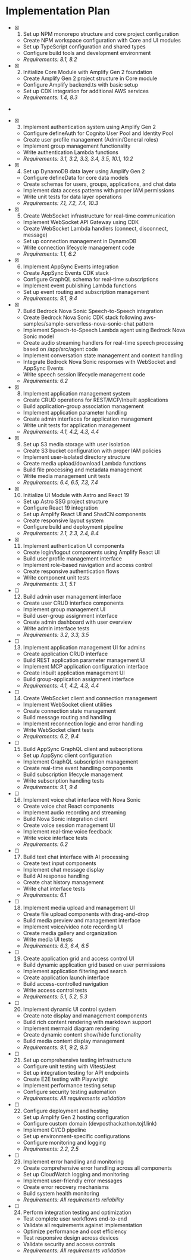 # Implementation Plan

- [x] 1. Set up NPM monorepo structure and core project configuration





  - Create NPM workspace configuration with Core and UI modules
  - Set up TypeScript configuration and shared types
  - Configure build tools and development environment
  - _Requirements: 8.1, 8.2_

- [x] 2. Initialize Core Module with Amplify Gen 2 foundation






  - Create Amplify Gen 2 project structure in Core module
  - Configure Amplify backend.ts with basic setup
  - Set up CDK integration for additional AWS services
  - _Requirements: 1.4, 8.3_
-

- [x] 3. Implement authentication system using Amplify Gen 2



  - Configure defineAuth for Cognito User Pool and Identity Pool
  - Create user profile management (Admin/General roles)
  - Implement group management functionality
  - Write authentication Lambda functions
  - _Requirements: 3.1, 3.2, 3.3, 3.4, 3.5, 10.1, 10.2_

- [x] 4. Set up DynamoDB data layer using Amplify Gen 2









  - Configure defineData for core data models
  - Create schemas for users, groups, applications, and chat data
  - Implement data access patterns with proper IAM permissions
  - Write unit tests for data layer operations
  - _Requirements: 7.1, 7.2, 7.4, 10.3_

- [x] 5. Create WebSocket infrastructure for real-time communication






  - Implement WebSocket API Gateway using CDK
  - Create WebSocket Lambda handlers (connect, disconnect, message)
  - Set up connection management in DynamoDB
  - Write connection lifecycle management code
  - _Requirements: 1.1, 6.2_

- [x] 6. Implement AppSync Events integration







  - Create AppSync Events CDK stack
  - Configure GraphQL schema for real-time subscriptions
  - Implement event publishing Lambda functions
  - Set up event routing and subscription management
  - _Requirements: 9.1, 9.4_

- [x] 7. Build Bedrock Nova Sonic Speech-to-Speech integration











  - Create Bedrock Nova Sonic CDK stack following aws-samples/sample-serverless-nova-sonic-chat pattern
  - Implement Speech-to-Speech Lambda agent using Bedrock Nova Sonic model
  - Create audio streaming handlers for real-time speech processing based on /app/src/agent code
  - Implement conversation state management and context handling
  - Integrate Bedrock Nova Sonic responses with WebSocket and AppSync Events
  - Write speech session lifecycle management code
  - _Requirements: 6.2_

- [x] 8. Implement application management system




  - Create CRUD operations for REST/MCP/Inbuilt applications
  - Build application-group association management
  - Implement application parameter handling
  - Create admin interfaces for application management
  - Write unit tests for application management
  - _Requirements: 4.1, 4.2, 4.3, 4.4_

- [x] 9. Set up S3 media storage with user isolation





  - Create S3 bucket configuration with proper IAM policies
  - Implement user-isolated directory structure
  - Create media upload/download Lambda functions
  - Build file processing and metadata management
  - Write media management unit tests
  - _Requirements: 6.4, 6.5, 7.3, 7.4_

- [x] 10. Initialize UI Module with Astro and React 19






  - Set up Astro SSG project structure
  - Configure React 19 integration
  - Set up Amplify React UI and ShadCN components
  - Create responsive layout system
  - Configure build and deployment pipeline
  - _Requirements: 2.1, 2.3, 2.4, 8.4_

- [x] 11. Implement authentication UI components







  - Create login/logout components using Amplify React UI
  - Build user profile management interface
  - Implement role-based navigation and access control
  - Create responsive authentication flows
  - Write component unit tests
  - _Requirements: 3.1, 5.1_

- [ ] 12. Build admin user management interface
  - Create user CRUD interface components
  - Implement group management UI
  - Build user-group assignment interface
  - Create admin dashboard with user overview
  - Write admin interface tests
  - _Requirements: 3.2, 3.3, 3.5_

- [ ] 13. Implement application management UI for admins
  - Create application CRUD interface
  - Build REST application parameter management UI
  - Implement MCP application configuration interface
  - Create inbuilt application management UI
  - Build group-application assignment interface
  - _Requirements: 4.1, 4.2, 4.3, 4.4_

- [ ] 14. Create WebSocket client and connection management
  - Implement WebSocket client utilities
  - Create connection state management
  - Build message routing and handling
  - Implement reconnection logic and error handling
  - Write WebSocket client tests
  - _Requirements: 6.2, 9.4_

- [ ] 15. Build AppSync GraphQL client and subscriptions
  - Set up AppSync client configuration
  - Implement GraphQL subscription management
  - Create real-time event handling components
  - Build subscription lifecycle management
  - Write subscription handling tests
  - _Requirements: 9.1, 9.4_

- [ ] 16. Implement voice chat interface with Nova Sonic
  - Create voice chat React components
  - Implement audio recording and streaming
  - Build Nova Sonic integration client
  - Create voice session management UI
  - Implement real-time voice feedback
  - Write voice interface tests
  - _Requirements: 6.2_

- [ ] 17. Build text chat interface with AI processing
  - Create text input components
  - Implement chat message display
  - Build AI response handling
  - Create chat history management
  - Write chat interface tests
  - _Requirements: 6.1_

- [ ] 18. Implement media upload and management UI
  - Create file upload components with drag-and-drop
  - Build media preview and management interface
  - Implement voice/video note recording UI
  - Create media gallery and organization
  - Write media UI tests
  - _Requirements: 6.3, 6.4, 6.5_

- [ ] 19. Create application grid and access control UI
  - Build dynamic application grid based on user permissions
  - Implement application filtering and search
  - Create application launch interface
  - Build access-controlled navigation
  - Write access control tests
  - _Requirements: 5.1, 5.2, 5.3_

- [ ] 20. Implement dynamic UI control system
  - Create note display and management components
  - Build rich content rendering with markdown support
  - Implement mermaid diagram rendering
  - Create dynamic content show/hide functionality
  - Build media content display management
  - _Requirements: 9.1, 9.2, 9.3_

- [ ] 21. Set up comprehensive testing infrastructure
  - Configure unit testing with Vitest/Jest
  - Set up integration testing for API endpoints
  - Create E2E testing with Playwright
  - Implement performance testing setup
  - Configure security testing automation
  - _Requirements: All requirements validation_

- [ ] 22. Configure deployment and hosting
  - Set up Amplify Gen 2 hosting configuration
  - Configure custom domain (devposthackathon.tojf.link)
  - Implement CI/CD pipeline
  - Set up environment-specific configurations
  - Configure monitoring and logging
  - _Requirements: 2.2, 2.5_

- [ ] 23. Implement error handling and monitoring
  - Create comprehensive error handling across all components
  - Set up CloudWatch logging and monitoring
  - Implement user-friendly error messages
  - Create error recovery mechanisms
  - Build system health monitoring
  - _Requirements: All requirements reliability_

- [ ] 24. Perform integration testing and optimization
  - Test complete user workflows end-to-end
  - Validate all requirements against implementation
  - Optimize performance and cost efficiency
  - Test responsive design across devices
  - Validate security and access controls
  - _Requirements: All requirements validation_